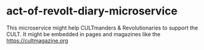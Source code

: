 # act-of-revolt-diary-microservice
This microservice might help CULTmanders &amp; Revolutionaries to support the CULT. It might be embedded in pages and magazines like the https://cultmagazine.org 
